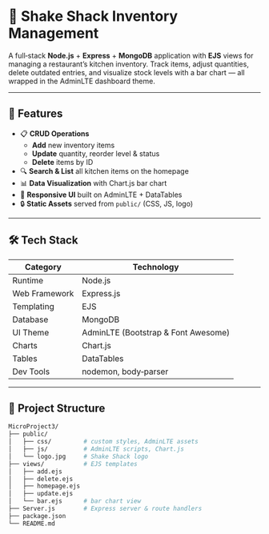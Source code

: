 # 🍔 Shake Shack Inventory Management

A full‑stack **Node.js** + **Express** + **MongoDB** application with **EJS** views for managing a restaurant’s kitchen inventory. Track items, adjust quantities, delete outdated entries, and visualize stock levels with a bar chart — all wrapped in the AdminLTE dashboard theme.

---

## 🚀 Features

- 📋 **CRUD Operations**  
  - **Add** new inventory items  
  - **Update** quantity, reorder level & status  
  - **Delete** items by ID  
- 🔍 **Search & List** all kitchen items on the homepage  
- 📊 **Data Visualization** with Chart.js bar chart  
- 🎨 **Responsive UI** built on AdminLTE + DataTables  
- 🔒 **Static Assets** served from `public/` (CSS, JS, logo)  

---

## 🛠️ Tech Stack

| Category     | Technology                             |
|-------------|-----------------------------------------|
| Runtime      | Node.js                                 |
| Web Framework| Express.js                              |
| Templating   | EJS                                     |
| Database     | MongoDB                                 |
| UI Theme     | AdminLTE (Bootstrap & Font Awesome)     |
| Charts       | Chart.js                                |
| Tables       | DataTables                              |
| Dev Tools    | nodemon, body‑parser                    |

---

## 📁 Project Structure

```bash
MicroProject3/
├── public/  
│   ├── css/         # custom styles, AdminLTE assets  
│   ├── js/          # AdminLTE scripts, Chart.js  
│   └── logo.jpg     # Shake Shack logo  
├── views/           # EJS templates  
│   ├── add.ejs  
│   ├── delete.ejs  
│   ├── homepage.ejs  
│   ├── update.ejs  
│   └── bar.ejs      # bar chart view  
├── Server.js        # Express server & route handlers  
├── package.json  
└── README.md

